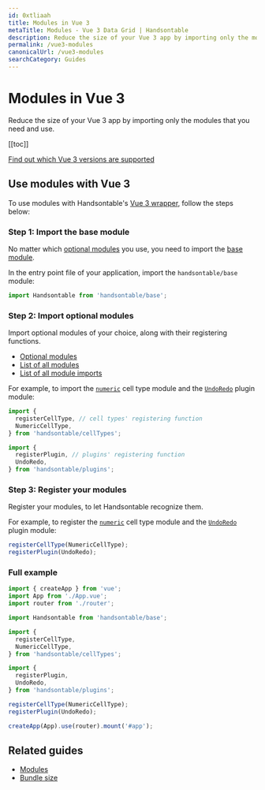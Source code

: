 ```yaml
---
id: 0xtliaah
title: Modules in Vue 3
metaTitle: Modules - Vue 3 Data Grid | Handsontable
description: Reduce the size of your Vue 3 app by importing only the modules that you need and use.
permalink: /vue3-modules
canonicalUrl: /vue3-modules
searchCategory: Guides
---
```


# Modules in Vue 3

Reduce the size of your Vue 3 app by importing only the modules that you need and use.

[[toc]]

[Find out which Vue 3 versions are supported](@/guides/integrate-with-vue3/vue3-installation.md#vue-3-version-support)

## Use modules with Vue 3

To use modules with Handsontable's [Vue 3 wrapper](@/guides/integrate-with-vue3/vue3-installation.md), follow the steps below:

### Step 1: Import the base module

No matter which [optional modules](@/guides/tools-and-building/modules.md#optional-modules) you use, you need to import the [base module](@/guides/tools-and-building/modules.md#base-module).

In the entry point file of your application, import the `handsontable/base` module:

```js
import Handsontable from 'handsontable/base';
```

### Step 2: Import optional modules

Import optional modules of your choice, along with their registering functions.

- [Optional modules](@/guides/tools-and-building/modules.md#optional-modules)
- [List of all modules](@/guides/tools-and-building/modules.md#list-of-all-modules)
- [List of all module imports](@/guides/tools-and-building/modules.md#list-of-all-module-imports)

For example, to import the [`numeric`](@/guides/cell-types/numeric-cell-type.md) cell type module and the [`UndoRedo`](@/api/undoRedo.md) plugin module:

```js
import {
  registerCellType, // cell types' registering function
  NumericCellType,
} from 'handsontable/cellTypes';

import {
  registerPlugin, // plugins' registering function
  UndoRedo,
} from 'handsontable/plugins';
```

### Step 3: Register your modules

Register your modules, to let Handsontable recognize them.

For example, to register the [`numeric`](@/guides/cell-types/numeric-cell-type.md) cell type module and the [`UndoRedo`](@/api/undoRedo.md) plugin module:

```jsx
registerCellType(NumericCellType);
registerPlugin(UndoRedo);
```

### Full example

```js
import { createApp } from 'vue';
import App from './App.vue';
import router from './router';

import Handsontable from 'handsontable/base';

import {
  registerCellType,
  NumericCellType,
} from 'handsontable/cellTypes';

import {
  registerPlugin,
  UndoRedo,
} from 'handsontable/plugins';

registerCellType(NumericCellType);
registerPlugin(UndoRedo);

createApp(App).use(router).mount('#app');
```

## Related guides

<div class="boxes-list gray">

- [Modules](@/guides/tools-and-building/modules.md)
- [Bundle size](@/guides/optimization/bundle-size.md)

</div>